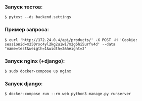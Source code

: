 ### Запуск тестов:
```(sh)
$ pytest --ds backend.settings
```

### Пример запроса:
```(sh)
$ curl 'http://172.24.0.4/api/products/' -X POST -H 'Cookie: sessionid=m250rxc4yl2kg2u1wi7m2g6hi5urfv4d' --data "name=test&weigth=1&width=2&height=3"
```

### Запуск nginx (+django):
```(sh)
$ sudo docker-compose up nginx
```

### Запуск django:
```(sh)
$ docker-compose run --rm web python3 manage.py runserver
```
